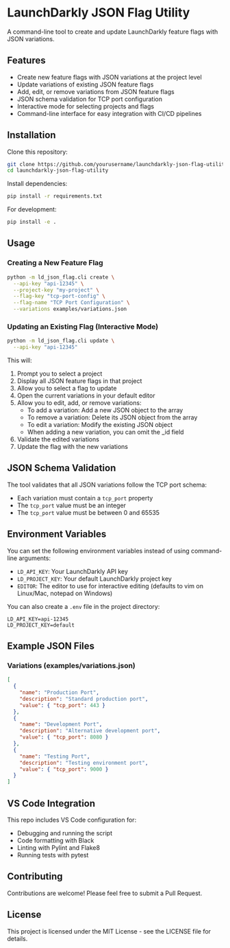 # LaunchDarkly JSON Flag Utility

A command-line tool to create and update LaunchDarkly feature flags with JSON variations.

## Features

- Create new feature flags with JSON variations at the project level
- Update variations of existing JSON feature flags
- Add, edit, or remove variations from JSON feature flags
- JSON schema validation for TCP port configuration
- Interactive mode for selecting projects and flags
- Command-line interface for easy integration with CI/CD pipelines

## Installation

Clone this repository:

```bash
git clone https://github.com/yourusername/launchdarkly-json-flag-utility.git
cd launchdarkly-json-flag-utility
```

Install dependencies:

```bash
pip install -r requirements.txt
```

For development:

```bash
pip install -e .
```

## Usage

### Creating a New Feature Flag

```bash
python -m ld_json_flag.cli create \
  --api-key "api-12345" \
  --project-key "my-project" \
  --flag-key "tcp-port-config" \
  --flag-name "TCP Port Configuration" \
  --variations examples/variations.json
```

### Updating an Existing Flag (Interactive Mode)

```bash
python -m ld_json_flag.cli update \
  --api-key "api-12345"
```

This will:

1. Prompt you to select a project
2. Display all JSON feature flags in that project
3. Allow you to select a flag to update
4. Open the current variations in your default editor
5. Allow you to edit, add, or remove variations:
   - To add a variation: Add a new JSON object to the array
   - To remove a variation: Delete its JSON object from the array
   - To edit a variation: Modify the existing JSON object
   - When adding a new variation, you can omit the \_id field
6. Validate the edited variations
7. Update the flag with the new variations

## JSON Schema Validation

The tool validates that all JSON variations follow the TCP port schema:

- Each variation must contain a `tcp_port` property
- The `tcp_port` value must be an integer
- The `tcp_port` value must be between 0 and 65535

## Environment Variables

You can set the following environment variables instead of using command-line arguments:

- `LD_API_KEY`: Your LaunchDarkly API key
- `LD_PROJECT_KEY`: Your default LaunchDarkly project key
- `EDITOR`: The editor to use for interactive editing (defaults to vim on Linux/Mac, notepad on Windows)

You can also create a `.env` file in the project directory:

```
LD_API_KEY=api-12345
LD_PROJECT_KEY=default
```

## Example JSON Files

### Variations (examples/variations.json)

```json
[
  {
    "name": "Production Port",
    "description": "Standard production port",
    "value": { "tcp_port": 443 }
  },
  {
    "name": "Development Port",
    "description": "Alternative development port",
    "value": { "tcp_port": 8080 }
  },
  {
    "name": "Testing Port",
    "description": "Testing environment port",
    "value": { "tcp_port": 9000 }
  }
]
```

## VS Code Integration

This repo includes VS Code configuration for:

- Debugging and running the script
- Code formatting with Black
- Linting with Pylint and Flake8
- Running tests with pytest

## Contributing

Contributions are welcome! Please feel free to submit a Pull Request.

## License

This project is licensed under the MIT License - see the LICENSE file for details.
